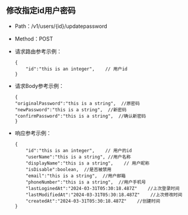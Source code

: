 ## 修改指定id用户密码
- Path：/v1/users/{id}/updatepassword
- Method：POST
- 请求路由参考示例：
    ```
    {
        "id":"this is an integer",    // 用户id
    }
  
- 请求Body参考示例：

    ```
    {
    "originalPassword":"this is a string",  //原密码
    "newPassword":"this is a string",  //新密码
    "confirmPassword":"this is a string",  //确认新密码
    }    
    ```
  
- 响应参考示例：

    ```
    {
        "id":"this is an integer",    // 用户的id
        "userName":"this is a string", //用户名称
        "displayName":"this is a string",    // 用户昵称
        "isDisable":boolean,  //是否被禁用
        "email":"this is a string",  //用户邮箱
        "phoneNumber":"this is a string",  //用户手机号
        "lastLoginedAt":"2024-03-31T05:30:18.487Z"    //上次登录时间
        "lastModifiedAt":"2024-03-31T05:30:18.487Z"    //上次修改时间
        "createdAt":"2024-03-31T05:30:18.487Z"    //创建时间
    }    
    ```